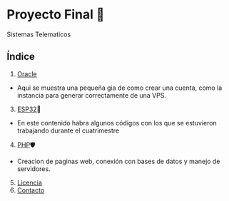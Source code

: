 # Proyecto Final 📡
Sistemas Telematicos

## Índice

1. [Oracle](https://github.com/ElmoBellako246/ElmoBellako246.github.io/blob/main/READMEORACLE)
* Aqui se muestra una pequeña gia de como crear una cuenta, como la instancia para generar correctamente de una VPS.
3. [ESP32](https://github.com/JAlfredo420/TemasESP32/blob/d34383853ab15a1bd6248749e1f52a54eb9e73a7/README.md)🛜
* En este contenido habra algunos códigos con los que se estuvieron trabajando durante el cuatrimestre
4. [PHP](https://github.com/JAlfredo420/PHP/blob/cba48b8b23b60900b13d8d9eb9b875cb4ebb5053/README.md)🛡️
* Creacion de paginas web, conexión con bases de datos y manejo de servidores.
5. [Licencia](#licencia)
6. [Contacto](#contacto)
